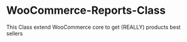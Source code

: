 # WooCommerce-Reports-Class
This Class extend WooCommerce core to get (REALLY) products best sellers
